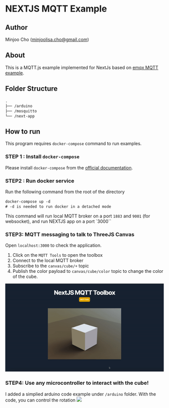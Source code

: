 # NEXTJS MQTT Example

## Author

Minjoo Cho (minjoolisa.cho@gmail.com)

## About

This is a MQTT.js example implemented for NextJs based on [emqx MQTT example](<(https://github.com/emqx/MQTT-Client-Examples)>).

## Folder Structure

```
.
├── /arduino
├── /mosquitto
└── /next-app
```

## How to run

This program requires `docker-compose` command to run examples.

### STEP 1 : Install `docker-compose`

Please install `docker-compose` from the [official documentation](https://docs.docker.com/compose/install/).

### STEP2 : Run docker service

Run the following command from the root of the directory

```
docker-compose up -d
# -d is needed to run docker in a detached mode
```

This command will run local MQTT broker on a port `1883` and `9001` (for websocket), and run NEXTJS app on a port `3000``

### STEP3: MQTT messaging to talk to ThreeJS Canvas

Open `localhost:3000` to check the application.

1. Click on the `MQTT Tools` to open the toolbox
2. Connect to the local MQTT broker
3. Subscribe to the `canvas/cube/+` topic
4. Publish the color payload to `canvas/cube/color` topic to change the color of the cube.

![](/media/next-mqtt.gif)

### STEP4: Use any microcontroller to interact with the cube!

I added a simplied arduino code example under `/arduino` folder. With the code, you can control the rotation
![](/media/esp-mqtt.gif)
